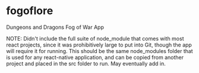 # fogoflore
Dungeons and Dragons Fog of War App

NOTE: Didn't include the full suite of node_module that comes with most react projects, since it was prohibitively large to put into Git, though the app will require it for running. This should be the same node_modules folder that is used for any react-native application, and can be copied from another project and placed in the src folder to run. May eventually add in.
